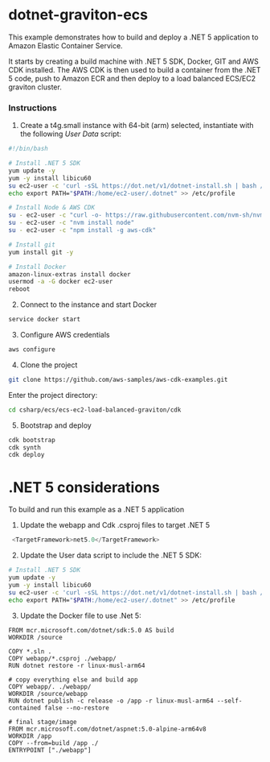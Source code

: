 # dotnet-graviton-ecs

This example demonstrates how to build and deploy a .NET 5 application to Amazon Elastic Container Service.

It starts by creating a build machine with .NET 5 SDK, Docker, GIT and AWS CDK installed. The AWS CDK is then used to build a container from the .NET 5 code, push to Amazon ECR and then deploy to a load balanced ECS/EC2 graviton cluster.



### Instructions

1. Create a t4g.small instance with 64-bit (arm) selected, instantiate with the following *User Data* script: 


```bash
#!/bin/bash

# Install .NET 5 SDK
yum update -y
yum -y install libicu60
su ec2-user -c 'curl -sSL https://dot.net/v1/dotnet-install.sh | bash /dev/stdin -c 5.0'
echo export PATH="$PATH:/home/ec2-user/.dotnet" >> /etc/profile

# Install Node & AWS CDK
su - ec2-user -c "curl -o- https://raw.githubusercontent.com/nvm-sh/nvm/v0.37.2/install.sh | bash"
su - ec2-user -c "nvm install node"
su - ec2-user -c "npm install -g aws-cdk"

# Install git
yum install git -y

# Install Docker
amazon-linux-extras install docker
usermod -a -G docker ec2-user
reboot
```

2. Connect to the instance and start Docker 

```bash
service docker start
```

3. Configure AWS credentials

```bash
aws configure
```

4. Clone the project

```bash
git clone https://github.com/aws-samples/aws-cdk-examples.git
```

Enter the project directory:

```bash
cd csharp/ecs/ecs-ec2-load-balanced-graviton/cdk
```

5. Bootstrap and deploy 

```bash
cdk bootstrap
cdk synth
cdk deploy
```


# .NET 5 considerations

To build and run this example as a .NET 5 application

1. Update the webapp and Cdk .csproj files to target .NET 5

```cs
 <TargetFramework>net5.0</TargetFramework>
```

2. Update the User data script to include the .NET 5 SDK:
```bash
# Install .NET 5 SDK
yum update -y
yum -y install libicu60
su ec2-user -c 'curl -sSL https://dot.net/v1/dotnet-install.sh | bash /dev/stdin -c 5.0'
echo export PATH="$PATH:/home/ec2-user/.dotnet" >> /etc/profile
```


3. Update the Docker file to use .Net 5:
```docker
FROM mcr.microsoft.com/dotnet/sdk:5.0 AS build
WORKDIR /source

COPY *.sln .
COPY webapp/*.csproj ./webapp/
RUN dotnet restore -r linux-musl-arm64

# copy everything else and build app
COPY webapp/. ./webapp/
WORKDIR /source/webapp
RUN dotnet publish -c release -o /app -r linux-musl-arm64 --self-contained false --no-restore

# final stage/image
FROM mcr.microsoft.com/dotnet/aspnet:5.0-alpine-arm64v8
WORKDIR /app
COPY --from=build /app ./
ENTRYPOINT ["./webapp"]
```